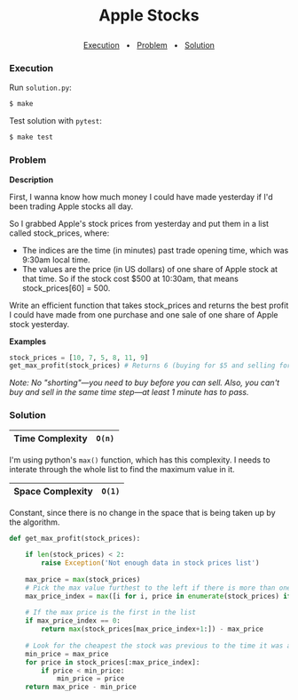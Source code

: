 # <p align="center">Apple Stocks</p>

<p align="center">
	    <a href="#execution">Execution</a>
    &nbsp; • &nbsp;
    <a href="#problem">Problem</a>
    &nbsp; • &nbsp;
    <a href="#solution">Solution</a>
</p>

### Execution

Run `solution.py`:

```bash
$ make
```

Test solution with `pytest`:

```bash
$ make test
```

### Problem

**Description**

First, I wanna know how much money I could have made yesterday if I'd been trading Apple stocks all day.

So I grabbed Apple's stock prices from yesterday and put them in a list called stock_prices, where:

* The indices are the time (in minutes) past trade opening time, which was 9:30am local time.
* The values are the price (in US dollars) of one share of Apple stock at that time. So if the stock cost $500 at 10:30am, that means stock_prices[60] = 500.

Write an efficient function that takes stock_prices and returns the best profit I could have made from one purchase and one sale of one share of Apple stock yesterday.

**Examples**

```python
stock_prices = [10, 7, 5, 8, 11, 9]
get_max_profit(stock_prices) # Returns 6 (buying for $5 and selling for $11)
```

*Note: No "shorting"—you need to buy before you can sell. Also, you can't buy and sell in the same time step—at least 1 minute has to pass.*

### Solution

| **Time Complexity** |  `O(n)` |
|-------|-------------|
I'm using python's `max()` function, which has this complexity. I needs to interate through the whole list to find the maximum value in it.

| **Space Complexity** |  `O(1)` |
|-------|-------------|
Constant, since there is no change in the space that is being taken up by the algorithm.


```python
def get_max_profit(stock_prices):
    
    if len(stock_prices) < 2:
        raise Exception('Not enough data in stock prices list')
    
    max_price = max(stock_prices)
    # Pick the max value furthest to the left if there is more than one
    max_price_index = max([i for i, price in enumerate(stock_prices) if price == max_price])
    
    # If the max price is the first in the list
    if max_price_index == 0:
        return max(stock_prices[max_price_index+1:]) - max_price
    
    # Look for the cheapest the stock was previous to the time it was at its max
    min_price = max_price
    for price in stock_prices[:max_price_index]:
        if price < min_price:
            min_price = price
    return max_price - min_price
```
